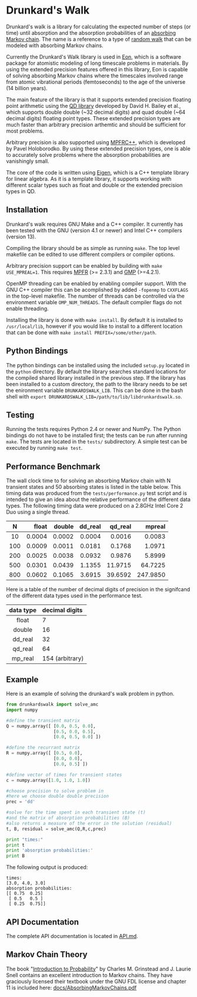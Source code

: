 Drunkard's Walk
===============

Drunkard's walk is a library for calculating the expected number of steps (or
time) until absorption and the absorption probabilities of an 
[absorbing Markov chain][amc]. The name is a reference to a type of 
[random walk][randomwalk] that can be modeled with absorbing Markov chains.

Currently the Drunkard's Walk library is used in [Eon][eon], which is a
software package for atomistic modeling of long timescale problems in
materials. By using the extended precision features offered in this library,
Eon is capable of solving absorbing Markov chains where the timescales involved
range from atomic vibrational periods (femtoseconds) to the age of the universe
(14 billion years).

The main feature of the library is that it supports extended precision floating
point arithmetic using the [QD library][qd] developed by David H. Bailey et
al., which supports double double (~32 decimal digits) and quad double (~64
decimal digits) floating point types. These extended precision types are much
faster than arbitrary precision arthemtic and should be sufficient for most
problems.

Arbitrary precision is also supported using [MPFRC++][mpfrc++], which is
developed by Pavel Holoborodko.  By using these extended precision types, one
is able to accurately solve problems where the absorption probabilities are
vanishingly small.

The core of the code is written using [Eigen][eigen], which is a C++ template
library for linear algebra. As it is a template library, it supports working
with different scalar types such as float and double or the extended precision
types in QD.

[amc]: http://en.wikipedia.org/wiki/Absorbing_Markov_chain
[randomwalk]: http://en.wikipedia.org/wiki/Random_walk
[eon]: http://theory.cm.utexas.edu/eon/
[qd]: http://crd-legacy.lbl.gov/~dhbailey/mpdist/
[mpfrc++]: http://www.holoborodko.com/pavel/mpfr/
[eigen]: http://eigen.tuxfamily.org/

Installation
------------

Drunkard's walk requires GNU Make and a C++ compiler. It currently has been
tested with the GNU (version 4.1 or newer) and Intel C++ compilers (version
13).

Compiling the library should be as simple as running `make`. The top level
makefile can be edited to use different compilers or compiler options.

Arbitrary precision support can be enabled by building with 
`make USE_MPREAL=1`. This requires [MPFR][mpfr] (>= 2.3.1) and 
[GMP][gmp] (>=4.2.1).

OpenMP threading can be enabled by enabling compiler support. With the GNU
C++ compiler this can be acomplished by added `-fopenmp` to `CXXFLAGS`
in the top-level makefile. The number of threads can be controlled via
the environment variable `OMP_NUM_THREADS`. The default compiler flags
do not enable threading.

Installing the library is done with `make install`. By default it is installed
to `/usr/local/lib`, however if you would like to install to a different
location that can be done with `make install PREFIX=/some/other/path`.

[mpfr]:http://www.mpfr.org
[gmp]:http://gmplib.org

Python Bindings
---------------

The python bindings can be installed using the included `setup.py` located in
the `python` directory. By default the library searches standard locations for
the compiled shared library installed in the previous step. If the library has
been installed to a custom directory, the path to the library needs to be set
the enironment variable `DRUNKARDSWALK_LIB`. This can be done in the bash shell
with `export DRUNKARDSWALK_LIB=/path/to/lib/libdrunkardswalk.so`.

Testing
-------

Running the tests requires Python 2.4 or newer and NumPy. The Python bindings
do not have to be installed first; the tests can be run after running `make`.
The tests are located in the `tests/` subdirectory. A simple test can be
executed by running `make test`.

Performance Benchmark
---------------------

The wall clock time to for solving an absorbing Markov chain with N transient
states and 50 absorbing states is listed in the table below. This timing data
was produced from the `tests/performance.py` test script and is intended to
give an idea about the relative performance of the different data types. The
following timing data were produced on a 2.8GHz Intel Core 2 Duo using a single
thread.

|        N |    float |   double |  dd_real |  qd_real |   mpreal |
|:--------:| --------:| --------:| --------:| --------:| --------:|
|       10 |   0.0004 |   0.0002 |   0.0004 |   0.0016 |   0.0083 |
|      100 |   0.0009 |   0.0011 |   0.0181 |   0.1768 |   1.0971 |
|      200 |   0.0025 |   0.0038 |   0.0932 |   0.9876 |   5.8999 |
|      500 |   0.0301 |   0.0439 |   1.1355 |  11.9715 |  64.7225 |
|      800 |   0.0602 |   0.1065 |   3.6915 |  39.6592 | 247.9850 |

Here is a table of the number of decimal digits of precision in the signifcand 
of the different data types used in the performance test.

| data type |  decimal digits |
|:---------:|:--------------- |
|     float |               7 |
|    double |              16 |
|   dd_real |              32 |
|   qd_real |              64 |
|   mp_real | 154 (arbitrary) |

Example
-------

Here is an example of solving the drunkard's walk problem in python.

```python
from drunkardswalk import solve_amc
import numpy

#define the transient matrix
Q = numpy.array([ [0.0, 0.5, 0.0],
                  [0.5, 0.0, 0.5],
                  [0.0, 0.5, 0.0] ])

#define the recurrant matrix
R = numpy.array([ [0.5, 0.0],
                  [0.0, 0.0],
                  [0.0, 0.5] ])

#define vector of times for transient states
c = numpy.array([1.0, 1.0, 1.0])

#choose precision to solve problem in
#here we choose double double precision
prec = 'dd'

#solve for the time spent in each transient state (t)
#and the matrix of absorption probabilities (B)
#also returns a measure of the error in the solution (residual)
t, B, residual = solve_amc(Q,R,c,prec)

print "times:"
print t
print 'absorption probabilities:'
print B
```
The following output is produced:
```
times:
[3.0, 4.0, 3.0]
absorption probabilities:
[[ 0.75  0.25]
 [ 0.5   0.5 ]
 [ 0.25  0.75]]
```

API Documentation
-----------------

The complete API documentation is located in [API.md](API.md).

Markov Chain Theory
-------------------

The book "[Introduction to Probability][book]" by Charles M. Grinstead and 
J. Laurie Snell contains an excellent introduction to Markov chains. 
They have graciously licensed their textbook under the GNU FDL license
and chapter 11 is included here:  [docs/AbsorbingMarkovChains.pdf][chapter11]

[book]: http://www.dartmouth.edu/~chance/teaching_aids/books_articles/probability_book/book.html
[chapter11]: docs/AbsorbingMarkovChains.pdf?raw=true
